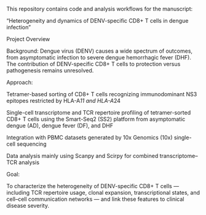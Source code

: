 This repository contains code and analysis workflows for the manuscript:

“Heterogeneity and dynamics of DENV-specific CD8+ T cells in dengue infection”

Project Overview

Background:
Dengue virus (DENV) causes a wide spectrum of outcomes, from asymptomatic infection to severe dengue hemorrhagic fever (DHF). The contribution of DENV-specific CD8+ T cells to protection versus pathogenesis remains unresolved.


Approach:

Tetramer-based sorting of CD8+ T cells recognizing immunodominant NS3 epitopes restricted by HLA-A*11 and HLA-A*24

Single-cell transcriptome and TCR repertoire profiling of tetramer-sorted CD8+ T cells using the Smart-Seq2 (SS2) platform from asymptomatic dengue (AD), dengue fever (DF), and DHF

Integration with PBMC datasets generated by 10x Genomics (10x) single-cell sequencing

Data analysis mainly using Scanpy and Scirpy for combined transcriptome–TCR analysis


Goal:

To characterize the heterogeneity of DENV-specific CD8+ T cells — including TCR repertoire usage, clonal expansion, transcriptional states, and cell–cell communication networks — and link these features to clinical disease severity.
